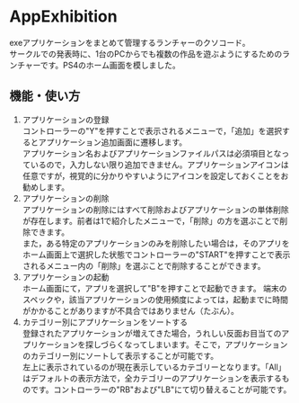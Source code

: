 # AppExhibition
exeアプリケーションをまとめて管理するランチャーのクソコード。<br>
サークルでの発表時に、1台のPCからでも複数の作品を遊ぶようにするためのランチャーです。PS4のホーム画面を模しました。
## 機能・使い方
<ol>
    <li>アプリケーションの登録
        <br>
        コントローラーの"Y"を押すことで表示されるメニューで，「追加」を選択するとアプリケーション追加画面に遷移します。<br>
        アプリケーション名およびアプリケーションファイルパスは必須項目となっているので，入力しない限り追加できません。アプリケーションアイコンは任意ですが，視覚的に分かりやすいようにアイコンを設定しておくことをお勧めします。
    </li>
    <li>アプリケーションの削除
        <br>
        アプリケーションの削除にはすべて削除およびアプリケーションの単体削除が存在します。前者は1で紹介したメニューで，「削除」の方を選ぶことで削除できます。
        <br>
        また，ある特定のアプリケーションのみを削除したい場合は，そのアプリをホーム画面上で選択した状態でコントローラーの"START"を押すことで表示されるメニュー内の「削除」を選ぶことで削除することができます。
    </li>
    <li>アプリケーションの起動
        <br>
        ホーム画面にて，アプリを選択して"B"を押すことで起動できます。
        端末のスペックや，該当アプリケーションの使用頻度によっては，起動までに時間がかかることがありますが不具合ではありません（たぶん）。
    </li>
    <li>カテゴリー別にアプリケーションをソートする
        <br>
        登録されたアプリケーションが増えてきた場合，うれしい反面お目当てのアプリケーションを探しづらくなってしまいます。そこで，アプリケーションのカテゴリー別にソートして表示することが可能です。
        <br>
        左上に表示されているのが現在表示しているカテゴリーとなります。「All」はデフォルトの表示方法で，全カテゴリーのアプリケーションを表示するものです。コントローラーの"RB"および"LB"にて切り替えることが可能です。
    </li>
</ol>